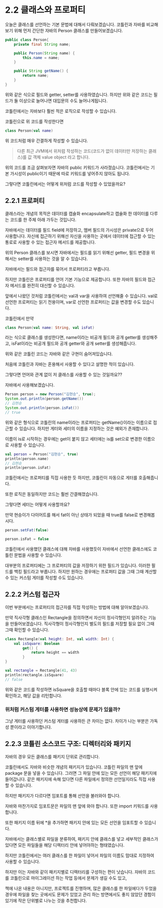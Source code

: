# 2.2 클래스와 프로퍼티
오늘은 클래스를 선언하는 기본 문법에 대해서 다뤄보겠습니다.
코틀린과 자바를 비교해보기 위해 먼저 간단한 자바의 Person 클래스를 만들어보겠습니다.
```java
public class Person{
    private final String name;

    public Person(String name) {
        this.name = name;
    }

    public String getName() {
        return name;
    }
}
```
위와 같은 식으로 필드와 getter, setter를 사용하였습니다.
하지만 위와 같은 코드는 필드가 둘 이상으로 늘어나면 대입문의 수도 늘어나게됩니다.

코틀린에서는 자바보다 훨씬 적은 로직으로 작성할 수 있습니다.

코틀린으로 위 코드를 작성한다면
```kotlin
class Person(val name)
```

위 코드처럼 매우 간결하게 작성할 수 있습니다.

> 다른 최근 JVM에서 위처럼 작성하는 코드(코드가 없이 데이터만 저장하는 클래스)를 값 객체 value object 라고 합니다. 

위의 코드를 조금 살펴보자면 자바의 public 키워드가 사라졌습니다.
코틀린에서는 기본 가시성이 public이기 때문에 따로 키워드를 넣어주지 않아도 됩니다.

그렇다면 코틀린에서는 어떻게 위처럼 코드를 작성할 수 있었을까요?

## 2.2.1 프로퍼티
클래스라는 개념의 목적은 데이터를 캡슐화 encapsulate하고 캡슐화 한 데이터를 다루는 코드를 한 주체 아래 가두는 것입니다.

자바에서는 데이터를 필드 field에 저장하고, 멤버 필드의 가시성은 private으로 두어 사용합니다. 자신에 접근하기 위해선 자신을 사용하는 곳에서 데이터에 접근할 수 있는 통로로 사용할 수 있는 접근자 메서드를 제공합니다.

위의 Person 클래스를 보시면 자바에서는
필드를 읽기 위해선 getter, 필드 변경을 위해서는 setter를 사용하는 것을 알 수 있습니다.

자바에서는 필드와 접근자를 묶어서 프로퍼티라고 부릅니다.

하지만 코틀린은 프로퍼티를 언어 기본 기능으로 제공합니다. 또한 자바의 필드와 접근자 메서드를 완전히 대신할 수 있습니다.

앞에서 나왔던 것처럼 코틀린에서는 val과 var을 사용하여 선언해줄 수 있습니다.
val로 선언한 프로퍼티는 읽기 전용이며, var로 선언한 프로퍼티는 값을 변경할 수도 있습니다.

코틀린에서 만약
```kotlin
class Person(val name: String, val isFat)
```

라는 식으로 클래스를 생성한다면,
name이라는 비공개 필드와 공개 getter를 생성해주고,
isFat이라는 비공개 필드와 공개 getter와 공개 setter를 생성해줍니다.

위와 같은 코틀린 코드는 자바와 같은 구현이 숨어져있습니다.

처음에 코틀린과 자바는 혼용해서 사용할 수 있다고 설명한 적이 있습니다.

그렇다면 언어와 관계 없이 저 클래스를 사용할 수 있는 것일까요??

자바에서 사용해보겠습니다.
```java
Person person = new Person("김현승", true);
System.out.println(person.getName())
// 김현승
System.out.println(person.isFat())
// true
```

위와 같은 형식으로 코틀린의 name이라는 프로퍼티는 getName()이라는 이름으로 접근할 수 있습니다. 하지만 게터와 세터의 이름을 지정하는 것은 예외가 존재합니다.

이름이 is로 시작하는 경우에는 get이 붙지 않고 세터에는 is를 set으로 변경한 이름으로 사용할 수 있습니다.

```kotlin
val person = Person("김현승", true)
println(person.name)
// 김현승
println(person.isFat)
```
코틀린에서는 프로퍼티를 직접 사용한 듯 하지만, 
코틀린이 자동으로 게터를 호출해줍니다.

또한 로직은 동일하지만 코드는 훨씬 간결해졌습니다.

그렇다면 세터는 어떻게 사용할까요?

만약 현승이가 다이어트를 해서 fat이 아닌 상태가 되었을 때 true를 false로 변경해봅시다.
```java
person.setFat(false)
```

```kotlin
person.isFat = false
```

코틀린에서 사용했던 클래스에 대해 자바를 사용했듯이 자바에서 선언한 클래스에도 코틀린 문법을 사용할 수 있습니다.

대부분의 프로퍼티에는 그 프로퍼티의 값을 저장하기 위한 필드가 있습니다. 이러한 필드를 백킹 필드라고 부릅니다. 하지만 원하는 경우에는 프로퍼티 값을 그때 그때 계산할 수 있는 커스텀 게터를 작성할 수도 있습니다.

## 2.2.2 커스텀 접근자
이번 부분에서는 프로퍼티의 접근자를 직접 작성하는 방법에 대해 알아보겠습니다.

만약 직사각형 클래스인 Rectangle을 정의하면서 자신이 정사각형인지 알려주는 기능을 만들어보겠습니다. 직사각형이 정사각형인지 별도의 필드를 저장할 필요 없이 그때 그때 확인할 수 있습니다.

```kotlin
class Rectangle(val height: Int, val width: Int) {
    val isSquare: Boolean
        get() {
            return height == width
        }
}
```

```kotlin
val rectangle = Rectangle(41, 43)
println(rectangle.isSquare)
// false
```
위와 같은 코드를 작성하면
isSquare을 호출할 때마다 블록 안에 있는 코드를 실행시켜 확인하고, 해당 값을 리턴합니다.

### 위처럼 커스텀 게터를 사용하면 성능상에 문제가 있을까?
그냥 게터를 사용하던 커스텀 게터를 사용하든 큰 차이는 없다.
차이가 나는 부분은 가독성 뿐이라고 이야기합니다.

## 2.2.3 코틀린 소스코드 구조: 디렉터리와 패키지
자바의 경우 모든 클래스를 패키지 단위로 관리합니다.

코틀린에서도 자바와 비슷한 개념의 패키지가 있습니다. 코틀린 파일의 맨 앞에 package 문을 넣을 수 있습니다. 그러면 그 파일 안에 있는 모든 선언이 해당 패키지에 들어갑니다. 같은 패키지에 속해 있다면 다른 파일에서 정의한 선언일지라도 직접 사용할 수 있습니다. 

하지만 패키지가 다르다면 임포트를 통해 선언을 불러와야 합니다. 

자바와 마찬가지로 임포트문은 파일의 맨 앞에 와야 합니다.
또한 import 키워드를 사용합니다.

또한 패키지 이름 뒤에 *을 추가하면 패키지 안에 있는 모든 선언을 임포트할 수 있습니다.

자바에서는 클래스별로 파일을 분류하여,
패키지 안에 클래스를 넣고 세부적인 클래스가 있다면 모든 파일들을 해당 디렉터리 안에 넣어야하는 형태였습니다.

하지만 코틀린에서는 여러 클래스를 한 파일이 넣어서 파일의 이름도 맘대로 지정하여 사용할 수 있습니다. 

하지만 이는 자바와 같이 패키지별로 디렉터리를 구성하는 편이 낫습니다.
자바의 코드를 코틀린으로 마이그레이션 하는 작업 등에서 문제가 생길 수도 있고, 

책에 나온 내용은 아니지만, 프로젝트를 진행하며, 많은 클래스를 한 파일에다가 두었을 경우에 파일을 찾는 곳에서도 문제가 있었고 관리 하는 방면에서도 좋지 않았던 경험이 있기에 작은 단위별로 나누는 것을 추천합니다.